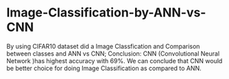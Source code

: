 # Image-Classification-by-ANN-vs-CNN
By using CIFAR10 dataset did a Image Classfication and Comparison between classes and ANN vs CNN;
Conclusion:
CNN (Convolutional Neural Network )has highest accuracy with 69%. We can conclude that CNN would be better choice for doing Image Classification as compared to ANN.
